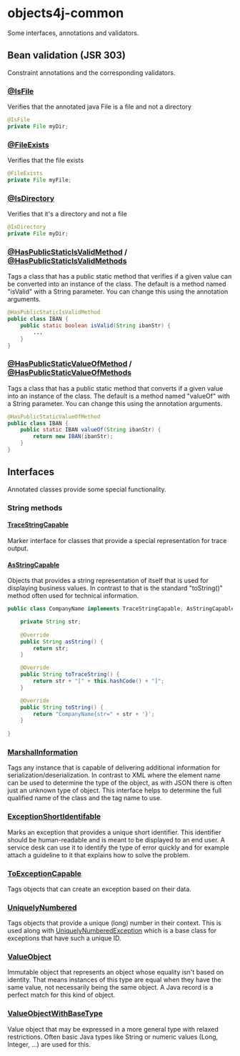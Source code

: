# objects4j-common
Some interfaces, annotations and validators.

## Bean validation (JSR 303)
Constraint annotations and the corresponding validators.

### [@IsFile](src/main/java/org/fuin/objects4j/common/IsFile.java)
Verifies that the annotated java File is a file and not a directory
```Java
@IsFile
private File myDir;
```

### [@FileExists](src/main/java/org/fuin/objects4j/common/FileExists.java)
Verifies that the file exists
```Java
@FileExists
private File myFile;
```

### [@IsDirectory](src/main/java/org/fuin/objects4j/common/IsDirectory.java)
Verifies that it's a directory and not a file
```Java
@IsDirectory
private File myDir;
```

### [@HasPublicStaticIsValidMethod](src/main/java/org/fuin/objects4j/common/HasPublicStaticIsValidMethod.java) / [@HasPublicStaticIsValidMethods](src/main/java/org/fuin/objects4j/common/HasPublicStaticIsValidMethods.java)
Tags a class that has a public static method that verifies if a given value can be converted into an instance of the class.
The default is a method named "isValid" with a String parameter. You can change this using the annotation arguments.
```Java
@HasPublicStaticIsValidMethod
public class IBAN {
    public static boolean isValid(String ibanStr) {
        ...
    }
}
```

### [@HasPublicStaticValueOfMethod](src/main/java/org/fuin/objects4j/common/HasPublicStaticValueOfMethod.java) / [@HasPublicStaticValueOfMethods](src/main/java/org/fuin/objects4j/common/HasPublicStaticValueOfMethods.java)
Tags a class that has a public static method that converts if a given value into an instance of the class.
The default is a method named "valueOf" with a String parameter. You can change this using the annotation arguments.
```Java
@HasPublicStaticValueOfMethod
public class IBAN {
    public static IBAN valueOf(String ibanStr) {
        return new IBAN(ibanStr);
    }
}
```

## Interfaces
Annotated classes provide some special functionality.

### String methods

#### [TraceStringCapable](src/main/java/org/fuin/objects4j/common/TraceStringCapable.java)
Marker interface for classes that provide a special representation for trace output.

#### [AsStringCapable](src/main/java/org/fuin/objects4j/common/AsStringCapable.java)
Objects that provides a string representation of itself that is used for displaying business values.
In contrast to that is the standard "toString()" method often used for technical information.

```Java
public class CompanyName implements TraceStringCapable, AsStringCapable {

    private String str;
    
    @Override
    public String asString() {
        return str; 
    }

    @Override
    public String toTraceString() {
        return str + "[" + this.hashCode() + "]";
    }

    @Override
    public String toString() {
        return "CompanyName{str=" + str + '}';
    }
   
}
```

### [MarshalInformation](src/main/java/org/fuin/objects4j/common/MarshalInformation.java)
Tags any instance that is capable of delivering additional information for serialization/deserialization. 
In contrast to XML where the element name can be used to determine the type of the object, as with JSON 
there is often just an unknown type of object. This interface helps to determine the full qualified name 
of the class and the tag name to use.

### [ExceptionShortIdentifable](src/main/java/org/fuin/objects4j/common/ExceptionShortIdentifable.java)
Marks an exception that provides a unique short identifier. This identifier should be human-readable and 
is meant to be displayed to an end user. A service desk can use it to identify the type of error quickly 
and for example attach a guideline to it that explains how to solve the problem.

### [ToExceptionCapable](src/main/java/org/fuin/objects4j/common/ToExceptionCapable.java)
Tags objects that can create an exception based on their data.

### [UniquelyNumbered](src/main/java/org/fuin/objects4j/common/UniquelyNumbered.java)
Tags objects that provide a unique (long) number in their context.
This is used along with [UniquelyNumberedException](src/main/java/org/fuin/objects4j/common/UniquelyNumberedException.java) 
which is a base class for exceptions that have such a unique ID.

### [ValueObject](src/main/java/org/fuin/objects4j/common/ValueObject.java)
Immutable object that represents an object whose equality isn't based on identity.
That means instances of this type are equal when they have the same value, not necessarily being the same object.
A Java record is a perfect match for this kind of object. 

### [ValueObjectWithBaseType](src/main/java/org/fuin/objects4j/common/ValueObjectWithBaseType.java)
Value object that may be expressed in a more general type with relaxed restrictions.
Often basic Java types like String or numeric values (Long, Integer, ...) are used for this.
